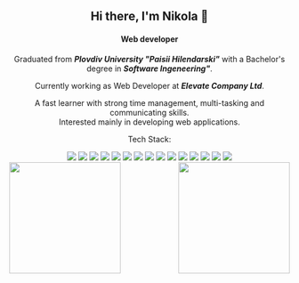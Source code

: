 
<h2 align="center">
   Hi there, I'm Nikola 👋
</h2>
<h4 align="center">
    Web developer
</h4>
<p align="center">
  Graduated from <b><i>Plovdiv University "Paisii Hilendarski"</i></b> with a Bachelor's degree in <b><i>Software Ingeneering"</i></b>.
</p>
<p align="center">
  Currently working as Web Developer at <b><i>Elevate Company Ltd</i></b>.
</p>
<p align="center">
  A fast learner with strong time management, multi-tasking and communicating skills.<br/> Interested mainly in developing web applications.
</p>


<div>
  <p align="center">
    Tech Stack:
  </p>

  <div>
    <div align="center">
    <img src="https://img.shields.io/badge/HTML5-E34F26?style=for-the-badge&logo=html5&logoColor=white" /> <img src="https://img.shields.io/badge/CSS3-1572B6?style=for-the-badge&logo=css3&logoColor=white" /> <img src="https://img.shields.io/badge/Tailwind_CSS-38B2AC?style=for-the-badge&logo=tailwind-css&logoColor=white" /> <img src="https://img.shields.io/badge/JavaScript-323330?style=for-the-badge&logo=javascript&logoColor=F7DF1E" /> <img src="https://img.shields.io/badge/Java-ED8B00?style=for-the-badge&logo=java&logoColor=whiteE" />
      <img src="https://img.shields.io/badge/MySQL-005C84?style=for-the-badge&logo=mysql&logoColor=white" /> <img src="https://img.shields.io/badge/MongoDB-4EA94B?style=for-the-badge&logo=mongodb&logoColor=white" /> 
      <img src="https://img.shields.io/badge/Node.js-339933?style=for-the-badge&logo=nodedotjs&logoColor=white" /> <img src="https://img.shields.io/badge/npm-CB3837?style=for-the-badge&logo=npm&logoColor=white" /> <img src="https://img.shields.io/badge/React-20232A?style=for-the-badge&logo=react&logoColor=61DAFB" /> <img src="https://img.shields.io/badge/Redux-593D88?style=for-the-badge&logo=redux&logoColor=white" /> <img src="https://img.shields.io/badge/Postman-FF6C37?style=for-the-badge&logo=Postman&logoColor=white" /> <img src="https://img.shields.io/badge/Heroku-430098?style=for-the-badge&logo=heroku&logoColor=white" /> <img src="https://img.shields.io/badge/Visual_Studio_Code-0078D4?style=for-the-badge&logo=visual%20studio%20code&logoColor=white" /> <img src="https://img.shields.io/badge/Visual_Studio-5C2D91?style=for-the-badge&logo=visual%20studio&logoColor=white" />
    </div>
</div>
  
<a href="https://github.com/nikolagg99/github-readme-stats">
  <img align="left" height="200em" src="https://github-readme-stats.vercel.app/api?username=nikolagg99&show_icons=true&theme=dark" />
</a>
<a href="https://github.com/nikolagg99/convoychat">
  <img align="right" height="200em" src="https://github-readme-stats.vercel.app/api/top-langs/?username=nikolagg99&theme=dark" />
</a>


<!--
**nikolagg99/nikolagg99** is a ✨ _special_ ✨ repository because its `README.md` (this file) appears on your GitHub profile.

Here are some ideas to get you started:

- 🔭 I’m currently working on ...
- 🌱 I’m currently learning ...
- 👯 I’m looking to collaborate on ...
- 🤔 I’m looking for help with ...
- 💬 Ask me about ...
- 📫 How to reach me: ...
- 😄 Pronouns: ...
- ⚡ Fun fact: ...
-->
